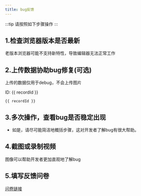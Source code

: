 ```yaml
---
title: bug反馈
---
```


<script setup>
import { ref } from 'vue'
import ReportBugHelper from './ReportBugHelper.vue'

const showReportId = ref(false)
const error = ref(false)
</script>

:::tip
请按照如下步骤操作
:::

## 1.检查浏览器版本是否最新

老版本浏览器可能不支持新特性，导致编辑器无法正常工作

## 2.上传数据协助bug修复(可选)

上传的数据仅用于debug，不会上传图片

<ClientOnly>
<ReportBugHelper @upload="showReportId=true" @error="error=true"></ReportBugHelper>
</ClientOnly>

<div v-if="showReportId && error">
ID: {{ recordId }} 
</div>

<div v-if="showReportId" id="report-bar">

```text
{{ recordId }}
```

</div>

## 3.多次操作，查看bug是否稳定出现

- 如是，请尽可能简洁地概括步骤，这对开发者了解bug有很大帮助。

## 4.截图或录制视频

图像可以帮助开发者更加直观地了解bug

## 5.填写反馈问卷

[问卷链接](https://wj.qq.com/s2/11537223/aa61/)